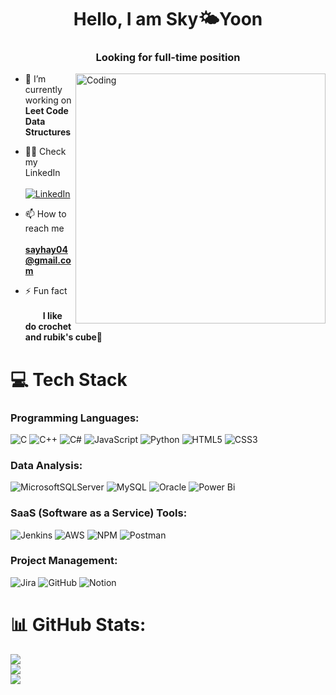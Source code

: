 <h1 align="center">Hello, I am Sky🌤Yoon</h1>
<h3 align="center">Looking for full-time position</h3>
<img align="right" alt="Coding" width="400" ![image](https://github.com/user-attachments/assets/60acbe4b-fc68-4897-820a-ce040d1a3b31)>


- 🔭 I’m currently working on **Leet Code Data Structures**

- 👨‍💻 Check my LinkedIn &emsp;&emsp; [![LinkedIn](https://img.shields.io/badge/LinkedIn-%230077B5.svg?logo=linkedin&logoColor=white)](https://linkedin.com/in/sky-saeha-yoon)

- 📫 How to reach me &emsp;&emsp;&ensp; **sayhay04@gmail.com**

- ⚡ Fun fact &emsp;&emsp;&emsp;&emsp;&emsp;&emsp;&emsp;**I like do crochet and rubik's cube**🙌

# 💻 Tech Stack
<h3 align="left">Programming Languages:</h3>

![C](https://img.shields.io/badge/c-%2300599C.svg?style=for-the-badge&logo=c&logoColor=white) ![C++](https://img.shields.io/badge/c++-%2300599C.svg?style=for-the-badge&logo=c%2B%2B&logoColor=white) ![C#](https://img.shields.io/badge/c%23-%23239120.svg?style=for-the-badge&logo=csharp&logoColor=white) ![JavaScript](https://img.shields.io/badge/javascript-%23323330.svg?style=for-the-badge&logo=javascript&logoColor=%23F7DF1E) ![Python](https://img.shields.io/badge/python-3670A0?style=for-the-badge&logo=python&logoColor=ffdd54) ![HTML5](https://img.shields.io/badge/html5-%23E34F26.svg?style=for-the-badge&logo=html5&logoColor=white) ![CSS3](https://img.shields.io/badge/css3-%231572B6.svg?style=for-the-badge&logo=css3&logoColor=white) 
<h3 align="left">Data Analysis:</h3>

![MicrosoftSQLServer](https://img.shields.io/badge/Microsoft%20SQL%20Server-CC2927?style=for-the-badge&logo=microsoft%20sql%20server&logoColor=white) ![MySQL](https://img.shields.io/badge/mysql-4479A1.svg?style=for-the-badge&logo=mysql&logoColor=white) ![Oracle](https://img.shields.io/badge/Oracle-F80000?style=for-the-badge&logo=oracle&logoColor=white) ![Power Bi](https://img.shields.io/badge/power_bi-F2C811?style=for-the-badge&logo=powerbi&logoColor=black) 
<h3 align="left">SaaS (Software as a Service) Tools:</h3>

![Jenkins](https://img.shields.io/badge/jenkins-%232C5263.svg?style=for-the-badge&logo=jenkins&logoColor=white) ![AWS](https://img.shields.io/badge/AWS-%23FF9900.svg?style=for-the-badge&logo=amazon-aws&logoColor=white) ![NPM](https://img.shields.io/badge/NPM-%23CB3837.svg?style=for-the-badge&logo=npm&logoColor=white) ![Postman](https://img.shields.io/badge/Postman-FF6C37?style=for-the-badge&logo=postman&logoColor=white) 
<h3 align="left">Project Management:</h3>

![Jira](https://img.shields.io/badge/jira-%230A0FFF.svg?style=for-the-badge&logo=jira&logoColor=white) ![GitHub](https://img.shields.io/badge/github-%23121011.svg?style=for-the-badge&logo=github&logoColor=white) ![Notion](https://img.shields.io/badge/Notion-%23000000.svg?style=for-the-badge&logo=notion&logoColor=white)
# 📊 GitHub Stats:
![](https://github-readme-stats.vercel.app/api?username=SkyY04&theme=gotham&hide_border=true&include_all_commits=false&count_private=false)<br/>
![](https://nirzak-streak-stats.vercel.app/?user=SkyY04&theme=gotham&hide_border=true)<br/>
![](https://github-readme-stats.vercel.app/api/top-langs/?username=SkyY04&theme=gotham&hide_border=true&include_all_commits=false&count_private=false&layout=compact)
